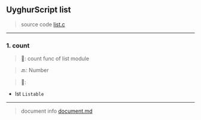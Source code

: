 
## UyghurScript list

> source code [list.c](uyghur\internals\list.c)
---

### 1. count

> 📝:  count func of list module

> 🔙: Number

> 🛒: 
* lst  `Listable`


---
> document info [document.md](../document.md)
